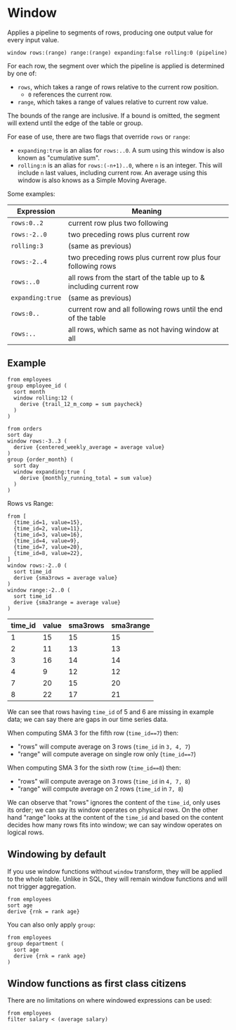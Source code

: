 # Window

Applies a pipeline to segments of rows, producing one output value for every
input value.

```prql no-eval
window rows:(range) range:(range) expanding:false rolling:0 (pipeline)
```

For each row, the segment over which the pipeline is applied is determined by
one of:

- `rows`, which takes a range of rows relative to the current row position.
  - `0` references the current row.
- `range`, which takes a range of values relative to current row value.

The bounds of the range are inclusive. If a bound is omitted, the segment will
extend until the edge of the table or group.

For ease of use, there are two flags that override `rows` or `range`:

- `expanding:true` is an alias for `rows:..0`. A sum using this window is also
  known as "cumulative sum".
- `rolling:n` is an alias for `rows:(-n+1)..0`, where `n` is an integer. This
  will include `n` last values, including current row. An average using this
  window is also knows as a Simple Moving Average.

Some examples:

| Expression       | Meaning                                                            |
| ---------------- | ------------------------------------------------------------------ |
| `rows:0..2`      | current row plus two following                                     |
| `rows:-2..0`     | two preceding rows plus current row                                |
| `rolling:3`      | (same as previous)                                                 |
| `rows:-2..4`     | two preceding rows plus current row plus four following rows       |
| `rows:..0`       | all rows from the start of the table up to & including current row |
| `expanding:true` | (same as previous)                                                 |
| `rows:0..`       | current row and all following rows until the end of the table      |
| `rows:..`        | all rows, which same as not having window at all                   |

## Example

```prql
from employees
group employee_id (
  sort month
  window rolling:12 (
    derive {trail_12_m_comp = sum paycheck}
  )
)
```

```prql
from orders
sort day
window rows:-3..3 (
  derive {centered_weekly_average = average value}
)
group {order_month} (
  sort day
  window expanding:true (
    derive {monthly_running_total = sum value}
  )
)
```

Rows vs Range:

```prql no-eval
from [
  {time_id=1, value=15},
  {time_id=2, value=11},
  {time_id=3, value=16},
  {time_id=4, value=9},
  {time_id=7, value=20},
  {time_id=8, value=22},
]
window rows:-2..0 (
  sort time_id
  derive {sma3rows = average value}
)
window range:-2..0 (
  sort time_id
  derive {sma3range = average value}
)
```

| time_id | value | sma3rows | sma3range |
| ------- | ----- | -------- | --------- |
| 1       | 15    | 15       | 15        |
| 2       | 11    | 13       | 13        |
| 3       | 16    | 14       | 14        |
| 4       | 9     | 12       | 12        |
| 7       | 20    | 15       | 20        |
| 8       | 22    | 17       | 21        |

We can see that rows having `time_id` of 5 and 6 are missing in example data; we
can say there are gaps in our time series data.

When computing SMA 3 for the fifth row (`time_id==7`) then:

- "rows" will compute average on 3 rows (`time_id` in `3, 4, 7`)
- "range" will compute average on single row only (`time_id==7`)

When computing SMA 3 for the sixth row (`time_id==8`) then:

- "rows" will compute average on 3 rows (`time_id` in `4, 7, 8`)
- "range" will compute average on 2 rows (`time_id` in `7, 8`)

We can observe that "rows" ignores the content of the `time_id`, only uses its
order; we can say its window operates on physical rows. On the other hand
"range" looks at the content of the `time_id` and based on the content decides
how many rows fits into window; we can say window operates on logical rows.

## Windowing by default

If you use window functions without `window` transform, they will be applied to
the whole table. Unlike in SQL, they will remain window functions and will not
trigger aggregation.

```prql
from employees
sort age
derive {rnk = rank age}
```

You can also only apply `group`:

```prql
from employees
group department (
  sort age
  derive {rnk = rank age}
)
```

## Window functions as first class citizens

There are no limitations on where windowed expressions can be used:

```prql
from employees
filter salary < (average salary)
```
